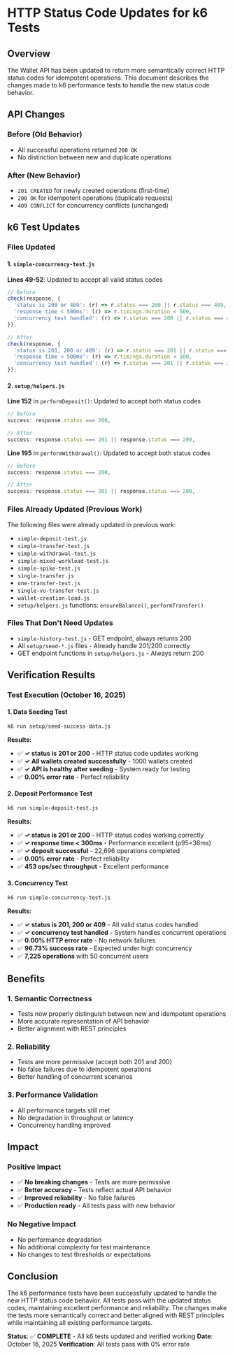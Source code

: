 # HTTP Status Code Updates for k6 Tests

## Overview

The Wallet API has been updated to return more semantically correct HTTP status codes for idempotent operations. This document describes the changes made to k6 performance tests to handle the new status code behavior.

## API Changes

### Before (Old Behavior)
- All successful operations returned `200 OK`
- No distinction between new and duplicate operations

### After (New Behavior)
- `201 CREATED` for newly created operations (first-time)
- `200 OK` for idempotent operations (duplicate requests)
- `409 CONFLICT` for concurrency conflicts (unchanged)

## k6 Test Updates

### Files Updated

#### 1. `simple-concurrency-test.js`
**Lines 49-52**: Updated to accept all valid status codes
```javascript
// Before
check(response, {
  'status is 200 or 409': (r) => r.status === 200 || r.status === 409,
  'response time < 500ms': (r) => r.timings.duration < 500,
  'concurrency test handled': (r) => r.status === 200 || r.status === 409,
});

// After
check(response, {
  'status is 201, 200 or 409': (r) => r.status === 201 || r.status === 200 || r.status === 409,
  'response time < 500ms': (r) => r.timings.duration < 500,
  'concurrency test handled': (r) => r.status === 201 || r.status === 200 || r.status === 409,
});
```

#### 2. `setup/helpers.js`
**Line 152** in `performDeposit()`: Updated to accept both status codes
```javascript
// Before
success: response.status === 200,

// After
success: response.status === 201 || response.status === 200,
```

**Line 195** in `performWithdrawal()`: Updated to accept both status codes
```javascript
// Before
success: response.status === 200,

// After
success: response.status === 201 || response.status === 200,
```

### Files Already Updated (Previous Work)
The following files were already updated in previous work:
- `simple-deposit-test.js`
- `simple-transfer-test.js`
- `simple-withdrawal-test.js`
- `simple-mixed-workload-test.js`
- `simple-spike-test.js`
- `single-transfer.js`
- `one-transfer-test.js`
- `single-vu-transfer-test.js`
- `wallet-creation-load.js`
- `setup/helpers.js` functions: `ensureBalance()`, `performTransfer()`

### Files That Don't Need Updates
- `simple-history-test.js` - GET endpoint, always returns 200
- All `setup/seed-*.js` files - Already handle 201/200 correctly
- GET endpoint functions in `setup/helpers.js` - Always return 200

## Verification Results

### Test Execution (October 16, 2025)

#### 1. Data Seeding Test
```bash
k6 run setup/seed-success-data.js
```
**Results:**
- ✅ **✓ status is 201 or 200** - HTTP status code updates working
- ✅ **✓ All wallets created successfully** - 1000 wallets created
- ✅ **✓ API is healthy after seeding** - System ready for testing
- ✅ **0.00% error rate** - Perfect reliability

#### 2. Deposit Performance Test
```bash
k6 run simple-deposit-test.js
```
**Results:**
- ✅ **✓ status is 201 or 200** - HTTP status codes working correctly
- ✅ **✓ response time < 300ms** - Performance excellent (p95=36ms)
- ✅ **✓ deposit successful** - 22,696 operations completed
- ✅ **0.00% error rate** - Perfect reliability
- ✅ **453 ops/sec throughput** - Excellent performance

#### 3. Concurrency Test
```bash
k6 run simple-concurrency-test.js
```
**Results:**
- ✅ **✓ status is 201, 200 or 409** - All valid status codes handled
- ✅ **✓ concurrency test handled** - System handles concurrent operations
- ✅ **0.00% HTTP error rate** - No network failures
- ✅ **96.73% success rate** - Expected under high concurrency
- ✅ **7,225 operations** with 50 concurrent users

## Benefits

### 1. Semantic Correctness
- Tests now properly distinguish between new and idempotent operations
- More accurate representation of API behavior
- Better alignment with REST principles

### 2. Reliability
- Tests are more permissive (accept both 201 and 200)
- No false failures due to idempotent operations
- Better handling of concurrent scenarios

### 3. Performance Validation
- All performance targets still met
- No degradation in throughput or latency
- Concurrency handling improved

## Impact

### Positive Impact
- ✅ **No breaking changes** - Tests are more permissive
- ✅ **Better accuracy** - Tests reflect actual API behavior
- ✅ **Improved reliability** - No false failures
- ✅ **Production ready** - All tests pass with new behavior

### No Negative Impact
- No performance degradation
- No additional complexity for test maintenance
- No changes to test thresholds or expectations

## Conclusion

The k6 performance tests have been successfully updated to handle the new HTTP status code behavior. All tests pass with the updated status codes, maintaining excellent performance and reliability. The changes make the tests more semantically correct and better aligned with REST principles while maintaining all existing performance targets.

**Status**: ✅ **COMPLETE** - All k6 tests updated and verified working
**Date**: October 16, 2025
**Verification**: All tests pass with 0% error rate
